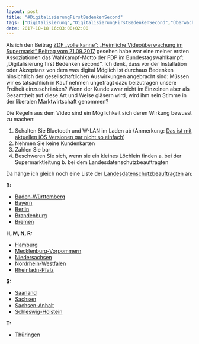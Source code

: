 ```yaml
---
layout: post
title: "#DigitalisierungFirstBedenkenSecond"
tags: ["Digitalisierung","DigitalisierungFirstBedenkenSecond","Überwachung"]
date: 2017-10-18 16:03:00+02:00
---
```


Als ich den Beitrag [ZDF „volle kanne“: „Heimliche Videoüberwachung im Supermarkt“ Beitrag vom 21.09.2017](https://www.zdf.de/verbraucher/volle-kanne/videoueberwachung-fuer-die-kundenanalyse-100.html) gesehen habe war eine meiner ersten Assoziationen das Wahlkampf-Motto der FDP im Bundestagswahlkampf: „Digitalisierung first Bedenken second“.
Ich denk, dass vor der Installation oder Akzeptanz von dem was digital Möglich ist durchaus Bedenken hinsichtlich der gesellschaftlichen Auswirkungen angebracht sind:
Müssen wir es tatsächlich in Kauf nehmen ungefragt dazu beizutragen unsere Freiheit einzuschränken?
Wenn der Kunde zwar nicht im Einzelnen aber als Gesamtheit auf diese Art und Weise gläsern wird, wird ihm sein Stimme in der liberalen Marktwirtschaft genommen?

Die Regeln aus dem Video sind ein Möglichkeit sich deren Wirkung bewusst zu machen:

1. Schalten Sie Bluetooth und W-LAN im Laden ab (Anmerkung: [Das ist mit aktuellen iOS Versionen gar nicht so einfach](https://www.heise.de/mac-and-i/meldung/Buergerrechtler-Apples-neuer-Bluetooth-und-WLAN-Schalter-schlecht-fuer-Sicherheit-3852464.html))
2. Nehmen Sie keine Kundenkarten
3. Zahlen Sie bar
4. Beschweren Sie sich, wenn sie ein kleines Löchlein finden
    a. bei der Supermarktleitung
    b. bei dem Landesdatenschutzbeauftragten

Da hänge ich gleich noch eine Liste der [Landesdatenschutzbeauftragten](https://de.wikipedia.org/wiki/Landesbeauftragter_f%C3%BCr_den_Datenschutz) an:

**B:**
* [Baden-Württemberg](https://www.baden-wuerttemberg.datenschutz.de/)
* [Bayern](https://www.datenschutz-bayern.de/)
* [Berlin](https://datenschutz-berlin.de/)
* [Brandenburg](http://www.lda.brandenburg.de/)
* [Bremen](http://www.datenschutz.bremen.de/)

**H, M, N, R:**
* [Hamburg](https://www.datenschutz-hamburg.de/)
* [Mecklenburg-Vorpommern](https://www.datenschutz-mv.de/)
* [Niedersachsen](http://www.lfd.niedersachsen.de/)
* [Nordrhein-Westfalen](https://www.ldi.nrw.de/)
* [Rheinladn-Pfalz](https://www.datenschutz.rlp.de/)

**S:**
* [Saarland](https://datenschutz.saarland.de/)
* [Sachsen](https://www.saechsdsb.de/)
* [Sachsen-Anhalt](https://datenschutz.sachsen-anhalt.de/nc/datenschutz-sachsen-anhalt/)
* [Schleswig-Holstein](https://www.datenschutzzentrum.de/)

**T:**
* [Thüringen](https://www.tlfdi.de/tlfdi/)
